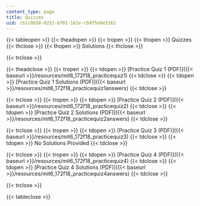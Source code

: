 ```yaml
---
content_type: page
title: Quizzes
uid: cb1c0b58-8252-b701-161e-cb975e8e5162
---
```


{{< tableopen >}}
{{< theadopen >}}
{{< tropen >}}
{{< thopen >}}
Quizzes
{{< thclose >}}
{{< thopen >}}
Solutions
{{< thclose >}}

{{< trclose >}}

{{< theadclose >}}
{{< tropen >}}
{{< tdopen >}}
[Practice Quiz 1 (PDF)]({{< baseurl >}}/resources/mit6_172f18_practicequiz1)
{{< tdclose >}}
{{< tdopen >}}
[Practice Quiz 1 Solutions (PDF)]({{< baseurl >}}/resources/mit6_172f18_practicequiz1answers)
{{< tdclose >}}

{{< trclose >}}
{{< tropen >}}
{{< tdopen >}}
[Practice Quiz 2 (PDF)]({{< baseurl >}}/resources/mit6_172f18_practicequiz2)
{{< tdclose >}}
{{< tdopen >}}
[Practice Quiz 2 Solutions (PDF)]({{< baseurl >}}/resources/mit6_172f18_practicequiz2answers)
{{< tdclose >}}

{{< trclose >}}
{{< tropen >}}
{{< tdopen >}}
[Practice Quiz 3 (PDF)]({{< baseurl >}}/resources/mit6_172f18_practicequiz3)
{{< tdclose >}}
{{< tdopen >}}
No Solutions Provided
{{< tdclose >}}

{{< trclose >}}
{{< tropen >}}
{{< tdopen >}}
[Practice Quiz 4 (PDF)]({{< baseurl >}}/resources/mit6_172f18_practicequiz4)
{{< tdclose >}}
{{< tdopen >}}
[Practice Quiz 4 Solutions (PDF)]({{< baseurl >}}/resources/mit6_172f18_practicequiz4answers)
{{< tdclose >}}

{{< trclose >}}

{{< tableclose >}}